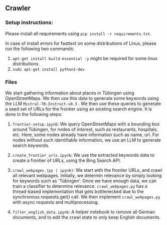 ## Crawler 


### Setup instructions:
Please install all requirements using `pip install -r requirements.txt`.

In case of install errors for fasttext on some distributions of Linux, please run the following two commands:

1. `apt-get install build-essential -y` might be required for some linux distributions.
2. `sudo apt-get install python3-dev`

### Files
We start gathering information about places in Tübingen using OpenStreetMaps. We then use this data to generate some keywords using the LLM `Mistral-7B-Instruct-v0.3` . We then use these queries to generate a seed set of URLs for the frontier using an existing search engine. It is done in the following steps:

1. `frontier-setup.ipynb`: We query OpenStreetMaps with a bounding box around Tübingen, for nodes of interest, such as restaurants, hospitals, etc. Here, some nodes already have information such as name, url. For nodes without such identifiable information, we use an LLM to generate search keywords. 

2. `create_frontier_urls.ipynb`: We use the extracted keywords data to create a frontier of URLs, using the Bing Search API.

3. `crawl_webpages.(py | ipynb)`: We start with the frontier URLs, and crawl all relevant webpages. Initially, we determin relevance by simply looking for keywords such as 'Tübingen'. Once we have enough data, we can train a classifier to determine relevance. `crawl_webpages.py` has a thread-based implementation that gets bottlenecked due to the synchronous requests.get() call. We then implement `crawl_webpages.py` with async requests and multiprocessing.

4. `filter_english_data.ipynb`: A helper notebook to remove all German documents, and to edit the crawl state to only keep English documents.


